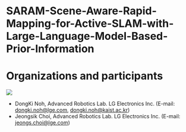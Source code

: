 # SARAM-Scene-Aware-Rapid-Mapping-for-Active-SLAM-with-Large-Language-Model-Based-Prior-Information


# Organizations and participants
 ![](https://www.lge.co.kr/lgekor/asset/company/images/about/ci_img03.jpg)
 
* DongKi Noh, Advanced Robotics Lab. LG Electronics Inc. (E-mail: dongki.noh@lge.com, dongki.noh@kaist.ac.kr)
* Jeongsik Choi, Advanced Robotics Lab. LG Electronics Inc. (E-mail: jeongs.choi@lge.com)
